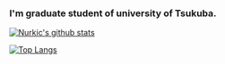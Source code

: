 ### I'm graduate student of university of Tsukuba.

<!--
**Nurkic/Nurkic** is a ✨ _special_ ✨ repository because its `README.md` (this file) appears on your GitHub profile.

Here are some ideas to get you started:

- 🔭 I’m currently working on ...
- 🌱 I’m currently learning ...
- 👯 I’m looking to collaborate on ...
- 🤔 I’m looking for help with ...
- 💬 Ask me about ...
- 📫 How to reach me: ...
- 😄 Pronouns: ...
- ⚡ Fun fact: ...
-->

[![Nurkic's github stats](https://github-readme-stats.vercel.app/api?username=Nurkic)](https://github.com/anuraghazra/github-readme-stats)

[![Top Langs](https://github-readme-stats.vercel.app/api/top-langs/?username=Nurkic)](https://github.com/anuraghazra/github-readme-stats)
